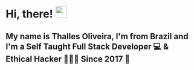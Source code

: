 # Hi, there! <img src="https://raw.githubusercontent.com/MartinHeinz/MartinHeinz/master/wave.gif" width="30px">


## My name is Thalles Oliveira, I'm from Brazil and I'm a Self Taught  Full Stack Developer 💻 & Ethical Hacker 👨🏻‍💻 Since 2017 🙌
